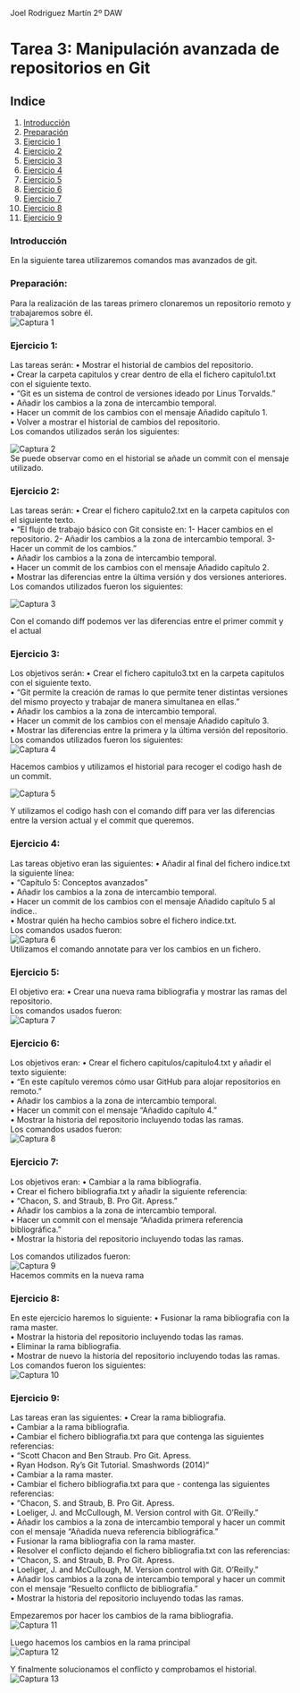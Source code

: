 
Joel Rodriguez Martín
2º DAW

# Tarea 3: Manipulación avanzada de repositorios en Git

## Indice
1. [Introducción](#introduccion)  
2. [Preparación](#preparacion)    
3. [Ejercicio 1](#ejercicio1)  
4. [Ejercicio 2](#ejercicio2)    
5. [Ejercicio 3](#ejercicio3)    
6. [Ejercicio 4](#ejercicio4)     
7. [Ejercicio 5](#ejercicio5)   
8. [Ejercicio 6](#ejercicio6)   
9. [Ejercicio 7](#ejercicio7)   
10. [Ejercicio 8](#ejercicio8)   
11. [Ejercicio 9](#ejercicio9)   



### Introducción <a name="introduccion"></a>
En la siguiente tarea utilizaremos comandos mas avanzados de git.

### Preparación: <a name="preparacion"></a>
Para la realización de las tareas primero clonaremos un repositorio remoto y trabajaremos sobre él.    
![Captura 1](https://github.com/joelrodriguezmartin/git/blob/main/imgsT3/captura1.png)<br/>








### Ejercicio 1: <a name="ejercicio1"></a>
Las tareas serán:
    • Mostrar el historial de cambios del repositorio.   
    • Crear la carpeta capitulos y crear dentro de ella el fichero capitulo1.txt con el siguiente texto.   
    • “Git es un sistema de control de versiones ideado por Linus Torvalds.”  
    • Añadir los cambios a la zona de intercambio temporal.   
    • Hacer un commit de los cambios con el mensaje Añadido capítulo 1.   
    • Volver a mostrar el historial de cambios del repositorio.   
Los comandos utilizados serán los siguientes:   

![Captura 2](https://github.com/joelrodriguezmartin/git/blob/main/imgsT3/captura2.png)<br/>
Se puede observar como en el historial se añade un commit con el mensaje utilizado. 



### Ejercicio 2: <a name="ejercicio2"></a>
Las tareas serán:
    • Crear el fichero capitulo2.txt en la carpeta capitulos con el siguiente texto.   
    • “El flujo de trabajo básico con Git consiste en: 1- Hacer cambios en el repositorio. 2- Añadir los cambios a la zona de intercambio temporal. 3- Hacer un commit de los cambios.”  
    • Añadir los cambios a la zona de intercambio temporal.   
    • Hacer un commit de los cambios con el mensaje Añadido capítulo 2.   
    • Mostrar las diferencias entre la última versión y dos versiones anteriores.   
Los comandos utilizados fueron los siguientes:  

![Captura 3](https://github.com/joelrodriguezmartin/git/blob/main/imgsT3/captura3.png)<br/>

Con el comando diff podemos ver las diferencias entre el primer commit y el actual


### Ejercicio 3: <a name="ejercicio3"></a>
Los objetivos serán:
    • Crear el fichero capitulo3.txt en la carpeta capitulos con el siguiente texto.   
    • “Git permite la creación de ramas lo que permite tener distintas versiones del mismo proyecto y trabajar de manera simultanea en ellas.”  
    • Añadir los cambios a la zona de intercambio temporal.   
    • Hacer un commit de los cambios con el mensaje Añadido capítulo 3.   
    • Mostrar las diferencias entre la primera y la última versión del repositorio.   
Los comandos utilizados fueron los siguientes:  
![Captura 4](https://github.com/joelrodriguezmartin/git/blob/main/imgsT3/captura4.png)<br/>













Hacemos cambios y utilizamos el historial para recoger el codigo hash de un commit.  

![Captura 5](https://github.com/joelrodriguezmartin/git/blob/main/imgsT3/captura5.png)<br/>












Y utilizamos el codigo hash con el comando diff para ver las diferencias entre la version actual y el commit que queremos.














### Ejercicio 4: <a name="ejercicio4"></a>
Las tareas objetivo eran las siguientes:
    • Añadir al final del fichero indice.txt la siguiente línea:   
    • “Capítulo 5: Conceptos avanzados”  
    • Añadir los cambios a la zona de intercambio temporal.   
    • Hacer un commit de los cambios con el mensaje Añadido capítulo 5 al índice..   
    • Mostrar quién ha hecho cambios sobre el fichero indice.txt.   
Los comandos usados fueron:  
![Captura 6](https://github.com/joelrodriguezmartin/git/blob/main/imgsT3/captura6.png)<br/>
Utilizamos el comando annotate para ver los cambios en un fichero.




### Ejercicio 5: <a name="ejercicio5"></a>
El objetivo era:
    • Crear una nueva rama bibliografia y mostrar las ramas del repositorio.  
Los comandos usados fueron:  
![Captura 7](https://github.com/joelrodriguezmartin/git/blob/main/imgsT3/captura7.png)<br/>









### Ejercicio 6: <a name="ejercicio6"></a>
Los objetivos eran: 
    • Crear el fichero capitulos/capitulo4.txt y añadir el texto siguiente:   
    • “En este capítulo veremos cómo usar GitHub para alojar repositorios en remoto.”  
    • Añadir los cambios a la zona de intercambio temporal.   
    • Hacer un commit con el mensaje “Añadido capítulo 4.”   
    • Mostrar la historia del repositorio incluyendo todas las ramas.   
Los comandos usados fueron:  
![Captura 8](https://github.com/joelrodriguezmartin/git/blob/main/imgsT3/captura8.png)<br/>








### Ejercicio 7: <a name="ejercicio7"></a>
Los objetivos eran:
    • Cambiar a la rama bibliografia.   
    • Crear el fichero bibliografia.txt y añadir la siguiente referencia:   
    • “Chacon, S. and Straub, B. Pro Git. Apress.”    
    • Añadir los cambios a la zona de intercambio temporal.   
    • Hacer un commit con el mensaje “Añadida primera referencia bibliográfica.”   
    • Mostrar la historia del repositorio incluyendo todas las ramas.   

Los comandos utilizados fueron:  
![Captura 9](https://github.com/joelrodriguezmartin/git/blob/main/imgsT3/captura9.png)<br/>
Hacemos commits en la nueva rama



### Ejercicio 8: <a name="ejercicio8"></a>
En este ejercicio haremos lo siguiente:
    • Fusionar la rama bibliografia con la rama master.   
    • Mostrar la historia del repositorio incluyendo todas las ramas.   
    • Eliminar la rama bibliografia.   
    • Mostrar de nuevo la historia del repositorio incluyendo todas las ramas.   
Los comandos fueron los siguientes:  
![Captura 10](https://github.com/joelrodriguezmartin/git/blob/main/imgsT3/captura10.png)<br/>







### Ejercicio 9: <a name="ejercicio9"></a>
Las tareas eran las siguientes: 
    • Crear la rama bibliografia.   
    • Cambiar a la rama bibliografia.   
    • Cambiar el fichero bibliografia.txt para que contenga las siguientes referencias:   
    • “Scott Chacon and Ben Straub. Pro Git. Apress.  
    • Ryan Hodson. Ry’s Git Tutorial. Smashwords (2014)”  
    • Cambiar a la rama master.   
    • Cambiar el fichero bibliografia.txt para que - contenga las siguientes referencias:   
    • “Chacon, S. and Straub, B. Pro Git. Apress.  
    • Loeliger, J. and McCullough, M. Version control with Git. O’Reilly.”  
    • Añadir los cambios a la zona de intercambio temporal y hacer un commit con el mensaje “Añadida nueva referencia bibliográfica.”   
    • Fusionar la rama bibliografia con la rama master.   
    • Resolver el conflicto dejando el fichero bibliografia.txt con las referencias:   
    • “Chacon, S. and Straub, B. Pro Git. Apress.  
    • Loeliger, J. and McCullough, M. Version control with Git. O’Reilly.”  
    • Añadir los cambios a la zona de intercambio temporal y hacer un commit con el mensaje “Resuelto conflicto de bibliografía.”   
    • Mostrar la historia del repositorio incluyendo todas las ramas.   














Empezaremos por hacer los cambios de la rama bibliografia.  
![Captura 11](https://github.com/joelrodriguezmartin/git/blob/main/imgsT3/captura11.png)<br/>














Luego hacemos los cambios en la rama principal  
![Captura 12](https://github.com/joelrodriguezmartin/git/blob/main/imgsT3/captura12.png)<br/>

















Y finalmente solucionamos el conflicto y comprobamos el historial.  
![Captura 13](https://github.com/joelrodriguezmartin/git/blob/main/imgsT3/captura13.png)<br/>
